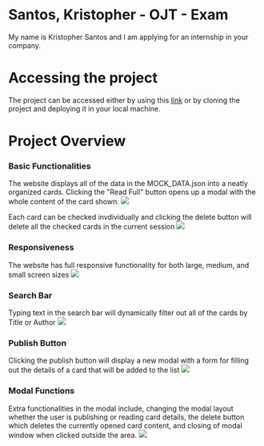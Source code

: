 # Santos, Kristopher - OJT - Exam

My name is Kristopher Santos and I am applying for an internship in your company.

# Accessing the project
The project can be accessed either by using this [link](https://venerable-salamander-fd2e28.netlify.app) or by cloning the project and deploying it in your local machine.


# Project Overview
### Basic Functionalities
The website displays all of the data in the MOCK_DATA.json into a neatly organized cards. Clicking the "Read Full" button opens up a modal with the whole content of the card shown.
![](https://github.com/hatudoggy/KristopherSantos-OJT-Exam/blob/main/resources/BasicFunction.gif?raw=true)

Each card can be checked invdividually and clicking the delete button will delete all the checked cards in the current session
![](https://github.com/hatudoggy/KristopherSantos-OJT-Exam/blob/main/resources/CheckboxDelete.gif?raw=true)

### Responsiveness
The website has full responsive functionality for both large, medium, and small screen sizes
![](https://github.com/hatudoggy/KristopherSantos-OJT-Exam/blob/main/resources/Responsiveness.gif?raw=true)

### Search Bar
Typing text in the search bar will dynamically filter out all of the cards by Title or Author
![](https://github.com/hatudoggy/KristopherSantos-OJT-Exam/blob/main/resources/SearchFunction.gif?raw=true)

### Publish Button
Clicking the publish button will display a new modal with a form for filling out the details of a card that will be added to the list
![](https://github.com/hatudoggy/KristopherSantos-OJT-Exam/blob/main/resources/PublishButton.gif?raw=true)

### Modal Functions
Extra functionalities in the modal include, changing the modal layout whether the user is publishing or reading card details, the delete button which deletes the currently opened card content, and closing of modal window when clicked outside the area.
![](https://github.com/hatudoggy/KristopherSantos-OJT-Exam/blob/main/resources/ModalExtra.gif?raw=true)